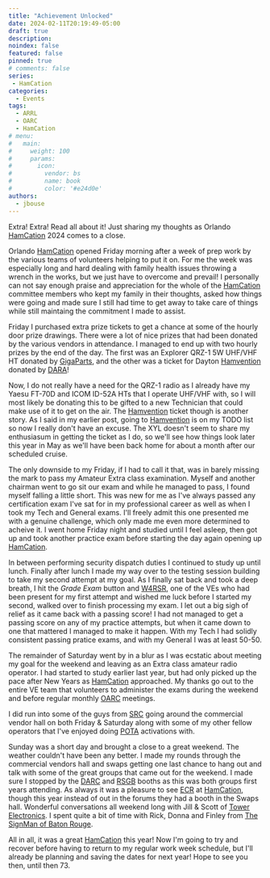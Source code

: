 ```yaml
---
title: "Achievement Unlocked"
date: 2024-02-11T20:19:49-05:00
draft: true
description: 
noindex: false
featured: false
pinned: true
# comments: false
series:
 - HamCation
categories:
  - Events
tags:
  - ARRL
  - OARC
  - HamCation
# menu:
#   main:
#     weight: 100
#     params:
#       icon:
#         vendor: bs
#         name: book
#         color: '#e24d0e'
authors:
  - jbouse
---
```


Extra! Extra! Read all about it! Just sharing my thoughts as Orlando
[HamCation][HAMCATION] 2024 comes to a close.

<!--more-->

Orlando [HamCation][HAMCATION] opened Friday morning after a week of
prep work by the various teams of volunteers helping to put it on. For
me the week was especially long and hard dealing with family health
issues throwing a wrench in the works, but we just have to overcome and
prevail! I personally can not say enough praise and appreciation for the
whole of the [HamCation][HAMCATION] committee members who kept my family
in their thoughts, asked how things were going and made sure I still had
time to get away to take care of things while still maintaing the
commitment I made to assist.

Friday I purchased extra prize tickets to get a chance at some of the
hourly door prize drawings. There were a lot of nice prizes that had
been donated by the various vendors in attendance. I managed to end up
with two hourly prizes by the end of the day. The first was an Explorer
QRZ-1 5W UHF/VHF HT donated by [GigaParts][GIGAPARTS], and the other
was a ticket for Dayton [Hamvention][HAMVENTION] donated by [DARA]!

Now, I do not really have a need for the QRZ-1 radio as I already have
my Yaesu FT-70D and ICOM ID-52A HTs that I operate UHF/VHF with, so I
will most likely be donating this to be gifted to a new Technician that
could make use of it to get on the air. The [Hamvention][HAMVENTION]
ticket though is another story. As I said in my earlier post, going to
[Hamvention][HAMVENTION] is on my TODO list so now I really don't have
an excuse. The XYL doesn't seem to share my enthusiasum in getting the
ticket as I do, so we'll see how things look later this year in May as
we'll have been back home for about a month after our scheduled cruise.

The only downside to my Friday, if I had to call it that, was in barely
missing the mark to pass my Amateur Extra class examination. Myself and
another chairman went to go sit our exam and while he managed to pass, I
found myself falling a little short. This was new for me as I've always
passed any certification  exam I've sat for in my professional career as
well as when I took my Tech and General exams. I'll freely admit this
one presented me with a genuine challenge, which only made me even more
determined to acheive it. I went home Friday night and studied until I
feel asleep, then got up and took another practice exam before starting
the day again opening up [HamCation][HAMCATION].

In between performing security dispatch duties I continued to study up
until lunch. Finally after lunch I made my way over to the testing
session building to take my second attempt at my goal. As I finally sat
back and took a deep breath, I hit the *Grade Exam* button and [W4RSR],
one of the VEs who had been present for my first attempt and wished me
luck before I started my second, walked over to finish processing my
exam. I let out a big sigh of relief as it came back with a passing
score! I had not managed to get a passing score on any of my practice
attempts, but when it came down to one that mattered I managed to make
it happen. With my Tech I had solidly consistent passing pratice exams,
and with my General I was at least 50-50.

The remainder of Saturday went by in a blur as I was ecstatic about
meeting my goal for the weekend and leaving as an Extra class amateur
radio operator. I had started to study earlier last year, but had only
picked up the pace after New Years as [HamCation][HAMCATION] approached.
My thanks go out to the entire VE team that volunteers to administer the
exams during the weekend and before regular monthly [OARC] meetings.

I did run into some of the guys from [SRC] going around the commercial
vendor hall on both Friday & Saturday along with some of my other fellow
operators that I've enjoyed doing [POTA] activations with.

Sunday was a short day and brought a close to a great weekend. The
weather couldn't have been any better. I made my rounds through the
commercial vendors hall and swaps getting one last chance to hang out
and talk with some of the great groups that came out for the weekend. I
made sure I stopped by the [DARC] and [RSGB] booths as this was both
groups first years attending. As always it was a pleasure to see [ECR]
at [HamCation][HAMCATION], though this year instead of out in the forums
they had a booth in the Swaps hall. Wonderful conversations all weekend
long with Jill & Scott of [Tower Electronics][TOWER]. I spent quite a
bit of time with Rick, Donna and Finley from [The SignMan of Baton Rouge][SIGNMAN].

All in all, it was a great [HamCation][HAMCATION] this year! Now I'm
going to try and recover before having to return to my regular work week
schedule, but I'll already be planning and saving the dates for next
year! Hope to see you then, until then 73.

[HAMCATION]: https://www.hamcation.com/ "Orlando HamCation"
[HAMVENTION]: https://hamvention.org/ "Dayton Hamvention"
[GIGAPARTS]: https://gigaparts.com/ "GigaParts Technology Superstore"
[DARA]: https://w8bi.org/ "Dayton Amateur Radio Association"
[W4RSR]: https://www.qrz.com/db/W4RSR "W4RSR: Randy Richardson"
[OARC]: https://oarc.org/ "Orlando Amateur Radio Club"
[SRC]: https://solivitaradioclub.weebly.com/ "Solivita Radio Club"
[POTA]: https://pota.app/ "Parks On The Air"
[DARC]: https://www.darc.de/ "Deutscher Amateur-Radio-Club"
[RSGB]: https://rsgb.org/ "Radio Society of Great Britian"
[ECR]: https://www.eastcoastreflector.com/  "East Coast Reflector"
[TOWER]: http://www.pl-259.com/ "Tower Electronics"
[SIGNMAN]: https://www.thesignman.com/ "The SignMan of Baton Rouge"